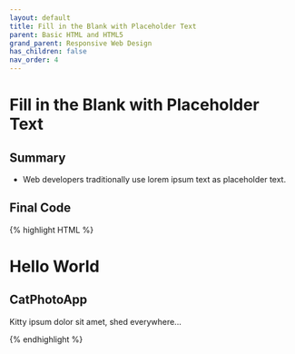 ```yaml
---
layout: default
title: Fill in the Blank with Placeholder Text
parent: Basic HTML and HTML5
grand_parent: Responsive Web Design
has_children: false
nav_order: 4
---
```

# Fill in the Blank with Placeholder Text
## Summary
- Web developers traditionally use lorem ipsum text as placeholder text.

## Final Code

{% highlight HTML %}
<h1>Hello World</h1>
<h2>CatPhotoApp</h2>
<p>Kitty ipsum dolor sit amet, shed everywhere...</p>
{% endhighlight %}